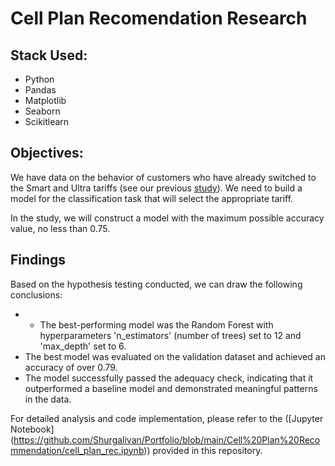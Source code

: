 # Cell Plan Recomendation Research

## Stack Used:

- Python
- Pandas
- Matplotlib
- Seaborn
- Scikitlearn

## Objectives:

We have data on the behavior of customers who have already switched to the Smart and Ultra tariffs (see our previous [study](https://github.com/Shurgalivan/Portfolio/blob/main/Cell%20Plan%20Selection/Cell_plan_selection_1.ipynb)). We need to build a model for the classification task that will select the appropriate tariff.

In the study, we will construct a model with the maximum possible accuracy value, no less than 0.75.
## Findings

Based on the hypothesis testing conducted, we can draw the following conclusions:

- - The best-performing model was the Random Forest with hyperparameters 'n_estimators' (number of trees) set to 12 and 'max_depth' set to 6.
- The best model was evaluated on the validation dataset and achieved an accuracy of over 0.79.
- The model successfully passed the adequacy check, indicating that it outperformed a baseline model and demonstrated meaningful patterns in the data.

For detailed analysis and code implementation, please refer to the ([Jupyter Notebook] (https://github.com/Shurgalivan/Portfolio/blob/main/Cell%20Plan%20Recommendation/cell_plan_rec.ipynb)) provided in this repository.
